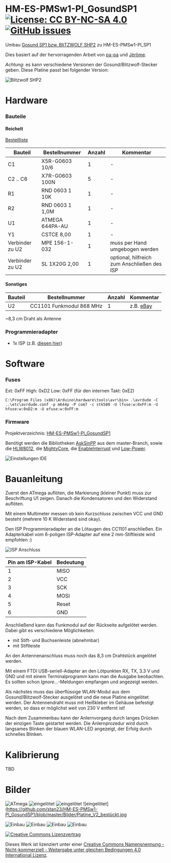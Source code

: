 # HM-ES-PMSw1-Pl_GosundSP1     [![License: CC BY-NC-SA 4.0](https://img.shields.io/badge/License-CC%20BY--NC--SA%204.0-lightgrey.svg)](https://creativecommons.org/licenses/by-nc-sa/4.0/)     [![GitHub issues](https://img.shields.io/github/issues/stan23/HM-ES-PMSw1-Pl_GosundSP1.svg)](https://github.com/stan23/HM-ES-PMSw1-Pl_GosundSP1/issues)

Umbau [Gosund SP1 bzw. BliTZWOLF SHP2](https://www.blitzwolf.com/Wifi-Smart-Socket-EU-p-244.html) zu HM-ES-PMSw1-Pl_SP1

Dies basiert auf der hervorragenden Arbeit von [pa-pa](https://github.com/pa-pa/AskSinPP) und [Jérôme](https://github.com/jp112sdl/Beispiel_AskSinPP).


*Achtung*: es kann verschiedene Versionen der Gosund/Blitzwolf-Stecker geben. Diese Platine passt bei folgender Version:

![Blitzwolf SHP2](https://github.com/stan23/HM-ES-PMSw1-Pl_GosundSP1/blob/master/Bilder/Blitzwolf_SHP2.jpg)


# Hardware

### Bauteile

#### Reichelt

[Bestellliste](https://www.reichelt.de/my/1519439)

Bauteil                  | Bestellnummer   | Anzahl | Kommentar
------------------------ | --------------- | ------ | ---------
C1                       | X5R-G0603 10/6  |   1    | -
C2 .. C6                 | X7R-G0603 100N  |   5    | -
R1                       | RND 0603 1 10K  |   1    | -
R2                       | RND 0603 1 1,0M |   1    | -
U1                       | ATMEGA 644PA-AU |   1    | -
Y1                       | CSTCE 8,00      |   1    | -
Verbinder zu U2          | MPE 156-1-032   |   1    | muss per Hand umgebogen werden
Verbinder zu U2          | SL 1X20G 2,00   |   1    | optional, hilfreich zum Anschließen des ISP


#### Sonstiges

Bauteil | Bestellnummer            | Anzahl | Kommentar
------- | ------------------------ | ------ | ---------
U2      | CC1101 Funkmodul 868 MHz |   1    | z.B. [eBay](https://www.ebay.de/itm/272455136087)

~8,3 cm Draht als Antenne


### Programmieradapter
- 1x ISP (z.B. [diesen hier](https://www.diamex.de/dxshop/USB-ISP-Programmer-fuer-Atmel-AVR-Rev2))


# Software

### Fuses
Ext:  0xFF
High: 0xD2
Low:  0xFF (für den internen Takt: 0xE2)

`C:\Program Files (x86)\Arduino\hardware\tools\avr\bin> .\avrdude -C ..\etc\avrdude.conf -p m644p -P com7 -c stk500 -U lfuse:w:0xFF:m -U hfuse:w:0xD2:m -U efuse:w:0xFF:m`


### Firmware

Projektverzeichnis: [HM-ES-PMSw1-Pl_GosundSP1](https://github.com/jp112sdl/Beispiel_AskSinPP/tree/master/examples/HM-ES-PMSw1-Pl_GosundSP1)

Benötigt werden die Bibliotheken [AskSinPP](https://github.com/pa-pa/AskSinPP) aus dem master-Branch, sowie die [HLW8012](https://github.com/xoseperez/hlw8012), die [MightyCore](https://github.com/MCUdude/MightyCore), die [EnableInterrupt](https://github.com/GreyGnome/EnableInterrupt) und [Low-Power](https://github.com/rocketscream/Low-Power).

![Einstellungen IDE](https://github.com/stan23/HM-ES-PMSw1-Pl_GosundSP1/blob/master/Bilder/ArduinoIDE_Auswahl_Controller.png)



# Bauanleitung

Zuerst den ATmega auflöten, die Markierung (kleiner Punkt) muss zur Beschriftung U1 zeigen.
Danach die Kondensatoren und den Widerstand auflöten.

Mit einem Multimeter messen ob kein Kurzschluss zwischen VCC und GND besteht (mehrere 10 K Widerstand sind okay).

Den ISP Programmieradapter an die Lötaugen des CC1101 anschließen. Ein Adapterkabel vom 6-poligen ISP-Adapter auf eine 2 mm-Stiftleiste wird empfohlen :)

![ISP Anschluss](https://github.com/stan23/HM-ES-PMSw1-Pl_GosundSP1/blob/master/Bilder/Platine_ISP_Beschriftung.jpg)

Pin am ISP-Kabel | Bedeutung
---------------- | ----------
1                | MISO
2                | VCC
3                | SCK
4                | MOSI
5                | Reset
6                | GND



Anschließend kann das Funkmodul auf der Rückseite aufgelötet werden. Dabei gibt es verschiedene Möglichkeiten:
- mit Stift- und Buchsenleiste (abnehmbar)
- mit Stiftleiste

An den Antennenanschluss muss noch das 8,3 cm Drahtstück angelötet werden.

Mit einem FTDI USB-seriell-Adapter an den Lötpunkten RX, TX, 3.3 V und GND und mit einem Terminalprogramm kann man die Ausgabe beobachten. Es sollten schon *Ignore...*-Meldungen empfangen und angezeigt werden.

Als nächstes muss das überflüssige WLAN-Modul aus dem Gosund/Blitzwolf-Stecker ausgelötet und die neue Platine eingelötet werden. Der Antennendraht muss mit Heißkleber im Gehäuse befestigt werden, so dass er möglichst weit von 230 V entfernt ist!

Nach dem Zusammenbau kann der Anlernvorgang durch langes Drücken der einzigen Taste gestartet werden. Die Anlernprozedur wird durch langsames Blinken der blauen WLAN-LED angezeigt, der Erfolg durch schnelles Blinken.


# Kalibrierung

TBD


# Bilder

![ATmega](https://github.com/stan23/HM-ES-PMSw1-Pl_GosundSP1/blob/master/Bilder/Platine_Vorderseite_bestückt.jpg)
![eingelötet](https://github.com/stan23/HM-ES-PMSw1-Pl_GosundSP1/blob/master/Bilder/Platine_Rückseite_bestückt_1.jpg)
![eingelötet](https://github.com/stan23/HM-ES-PMSw1-Pl_GosundSP1/blob/master/Bilder/Platine_Rückseite_bestückt_2.jpg)
![eingelötet](https://github.com/stan23/HM-ES-PMSw1-Pl_GosundSP1/blob/master/Bilder/Platine_V2_bestückt.jpg

![Einbau](https://github.com/stan23/HM-ES-PMSw1-Pl_GosundSP1/blob/master/Bilder/Einbau1.jpg)
![Einbau](https://github.com/stan23/HM-ES-PMSw1-Pl_GosundSP1/blob/master/Bilder/Einbau2.jpg)
![Einbau](https://github.com/stan23/HM-ES-PMSw1-Pl_GosundSP1/blob/master/Bilder/Einbau3.jpg)
![Einbau](https://github.com/stan23/HM-ES-PMSw1-Pl_GosundSP1/blob/master/Bilder/Einbau4.jpg)


[![Creative Commons Lizenzvertrag](https://i.creativecommons.org/l/by-nc-sa/4.0/88x31.png)](http://creativecommons.org/licenses/by-nc-sa/4.0/)

Dieses Werk ist lizenziert unter einer [Creative Commons Namensnennung - Nicht-kommerziell - Weitergabe unter gleichen Bedingungen 4.0 International Lizenz](http://creativecommons.org/licenses/by-nc-sa/4.0/).
